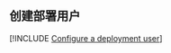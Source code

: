 ## <a name="create-a-deployment-user"></a>创建部署用户  

[!INCLUDE [Configure a deployment user](configure-deployment-user-no-h.md)]